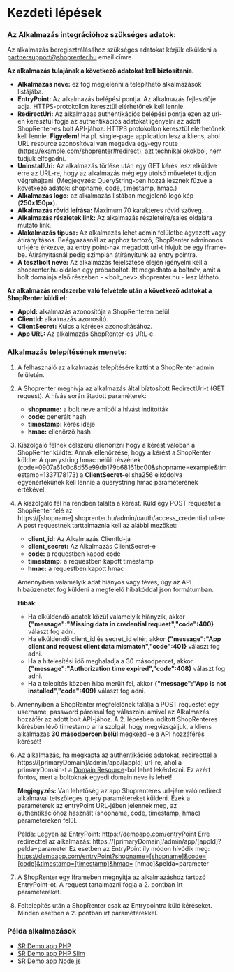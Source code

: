 # Kezdeti lépések

### Az Alkalmazás integrációhoz szükséges adatok:

Az alkalmazás beregisztrálásához szükséges adatokat kérjük elküldeni a partnersupport@shoprenter.hu email címre.

**Az alkalmazás tulajának a következő adatokat kell biztosítania.**
- **Alkalmazás neve:** ez fog megjelenni a telepíthető alkalmazások listájába.
- **EntryPoint:** Az alkalmazás belépési pontja. Az alkalmazás fejlesztője adja. HTTPS-protokollon keresztül elérhetőnek kell lennie.
- **RedirectUri:** Az alkalmazás authentikációs belépési pontja ezen az url-en keresztül fogja az authentikációs adatokat igényelni az adott ShopRenter-es bolt API-jához. HTTPS protokollon keresztül elérhetőnek kell lennie. **Figyelem!** Ha pl. single-page application lesz a kliens, ahol URL resource azonosítóval van megadva egy-egy route (https://example.com/shoprenter#redirect), azt technikai okokból, nem tudjuk elfogadni.
- **UninstallUri:** Az alkalmazás törlése után egy GET kérés lesz elküldve erre az URL-re, hogy az alkalmazás még egy utolsó műveletet tudjon végrehajtani. (Megjegyzés: QueryString-ben hozzá lesznek fűzve a következő adatok: shopname, code, timestamp, hmac.)
- **Alkalmazás logo:** az alkalmazás listában megjelenő logó kép (**250x150px**).
- **Alkalmazás rövid leírása:** Maximum 70 karakteres rövid szöveg.
- **Alkalmazás részletek link:** Az alkalmazás részleteire/sales oldalára mutató link.
- **Alakalmazás típusa:** Az alkalmazás lehet admin felületbe ágyazott vagy átírányításos. Beágyazásnál az apphoz tartozó, ShopRenter adminonos url-jére érkezve, az entry point-nak megadott url-t hívjuk be egy iframe-be. Átírányításnál pedig szimplán átírányítunk az entry pointra.
- **A tesztbolt neve:** Az alkalmazás fejelsztése elején igényelni kell a shoprenter.hu oldalon egy próbaboltot. Itt megadható a boltnév, amit a bolt domainja első részeben - <bolt_nev>.shoprenter.hu - lesz látható.

**Az alkalmazás rendszerbe való felvétele után a következő adatokat a ShopRenter küldi el:**
- **AppId:** alkalmazás azonosítója a ShopRenteren belül. 
- **ClientId:** alkalmazás azonosító.
- **ClientSecret:** Kulcs a kérések azonosításához.
- **App URL:** Az alkalmazás ShopRenter-es URL-e.

### Alkalmazás telepítésének menete:
1. A felhasználó az alkalmazás telepítésére kattint a ShopRenter admin felületén.
2. A Shoprenter meghívja az alkalmazás által bíztosított RedirectUri-t (GET request).
    A hívás során átadott paraméterek:
    - **shopname:** a bolt neve amiből a hívást indították
    - **code:** generált hash
    - **timestamp:** kérés ideje
    - **hmac:** ellenőrző hash
3. Kiszolgáló félnek célszerű ellenőrizni hogy a kérést valóban a ShopRenter küldte:
Annak ellenőrzése, hogy a kérést a ShopRenter küldte:
A querystring hmac nélüli részének (code=0907a61c0c8d55e99db179b68161bc00&shopname=example&timestamp=1337178173) a **ClientSecret**-el sha256 elkódolva egyenértékűnek kell lennie a querystring hmac paraméterének értékével.
4. A kiszolgáló fél ha rendben találta a kérést. Küld egy POST requestet a ShopRenter felé az https://[shopname].shoprenter.hu/admin/oauth/access_credential url-re.
A post requestnek tarttalmaznia kell az alábbi mezőket:
    - **client_id:** Az Alkalmazás ClientId-ja
    - **client_secret:** Az Alkalmazás ClientSecret-e 
    - **code:** a requestben kapod code
    - **timestamp:** a requestben kapott timestamp
    - **hmac:** a requestben kapott hmac
    
    Amennyiben valamelyik adat hiányos vagy téves, úgy az API hibaüzenetet fog küldeni a megfelelő hibakóddal json formátumban. 
    
    **Hibák**:
    - Ha elküldendő adatok közül valamelyik hiányzik, akkor **{"message":"Missing data in credential request","code":400}** választ fog adni.
    - Ha elküldendő client_id és secret_id eltér, akkor **{"message":"App client and request client data mismatch","code":401}** választ fog adni.
    - Ha a hitelesítési idő meghaladja a 30 másodpercet, akkor **{"message":"Authorization time expired","code":408}** választ fog adni.
    - Ha a telepítés közben hiba merült fel, akkor  **{"message":"App is not installed","code":409}** választ fog adni.
5. Amennyiben a ShopRenter megfelelőnek találja a POST requestet egy username, password párossal fog válaszolni amivel az Alkalmazás hozzáfér az adott bolt API-jához. A 2. lépésben indított ShopRenteres kérésben lévő timestamp arra szolgál, hogy megvizsgáljuk, a kliens alkalmazás **30 másodpercen belül** megkezdi-e a API hozzáférés kérését!
6. Az alkalmazás, ha megkapta az authentikációs adatokat, redirecttel a https://[primaryDomain]/admin/app/[appId] url-re, ahol a primaryDomain-t a [Domain Resource](https://doc.shoprenter.hu/api/domain.html#tulajdonsagok)-ból lehet lekérdezni. Ez azért fontos, mert a boltoknak egyedi domain neve is lehet!

    **Megjegyzés:** Van lehetőség az app Shoprenteres url-jére való redirect alkalmával tetszőleges query paramétereket küldeni. Ezek a paraméterek az entryPoint       URL-jében jelennek meg, az authentikációhoz használt (shopname, code, timestamp, hmac) paramétereken felül.

    Példa: 
    Legyen az EntryPoint: https://demoapp.com/entryPoint
    Erre redirecttel az alkalmazás: https://[primaryDomain]/admin/app/[appId]?pelda=parameter
    Ez esetben az EntryPoint íly módon hívódik meg: https://demoapp.com/entryPoint?shopname=[shopname]&code=[code]&timestamp=[timestamp]&hmac=                  [hmac]&pelda=parameter
7. A ShopRenter egy Iframeben megnyitja az alkalmazáshoz tartozó EntryPoint-ot. A request tartalmazni fogja a 2. pontban írt paramétereket.
8. Feltelepítés után a ShopRenter csak az Entrypointra küld kéréseket. Minden esetben a 2. pontban írt paraméterekkel.

### Példa alkalmazások
- [SR Demo app PHP](https://github.com/Shoprenter/sr-demo-app-php)
- [SR Demo app PHP Slim](https://github.com/Shoprenter/sr-demo-app-php-slim)
- [SR Demo app Node.js](https://github.com/Shoprenter/sr-demo-app-node)
